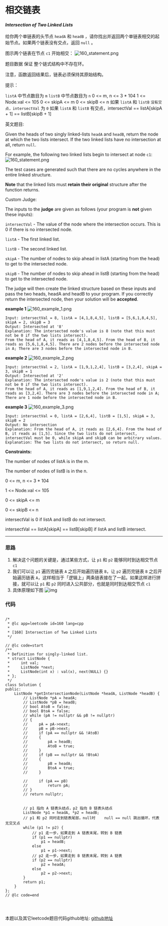 # 相交链表

#### *Intersection of Two Linked Lists*

给你两个单链表的头节点 `headA` 和 `headB` ，请你找出并返回两个单链表相交的起始节点。如果两个链表没有交点，返回 `null` 。

图示两个链表在节点 `c1` 开始相交：
![160_statement.png](https://github.com/SherlockUnknowEn/leetcode/blob/master/60-69/62.%20Intersection%20of%20Two%20Linked%20Lists(Easy)/160_statement.png)

题目数据 保证 整个链式结构中不存在环。

注意，函数返回结果后，链表必须保持其原始结构。


提示：

`listA` 中节点数目为 `m`
`listB` 中节点数目为 `n`
0 <= m, n <= 3 * 104
1 <= Node.val <= 105
0 <= skipA <= m
0 <= skipB <= n
如果 `listA` 和 `listB` `没有交点，intersectVal` 为 `0`
如果 `listA` 和 `listB` 有交点，intersectVal == listA[skipA + 1] == listB[skipB + 1]
 


英文题目:

Given the heads of two singly linked-lists `headA` and `headB`, return the node at which the two lists intersect. If the two linked lists have no intersection at all, return `null`.

For example, the following two linked lists begin to intersect at node `c1`:
![160_statement.png](https://github.com/SherlockUnknowEn/leetcode/blob/master/60-69/62.%20Intersection%20of%20Two%20Linked%20Lists(Easy)/160_statement.png)

The test cases are generated such that there are no cycles anywhere in the entire linked structure.

**Note** that the linked lists must **retain their original** structure after the function returns.

Custom Judge:

The inputs to the **judge** are given as follows (your program is **not** given these inputs):

`intersectVal` - The value of the node where the intersection occurs. This is 0 if there is no intersected node.

`listA` - The first linked list.

`listB` - The second linked list.

`skipA` - The number of nodes to skip ahead in listA (starting from the head) to get to the intersected node.

`skipB` - The number of nodes to skip ahead in listB (starting from the head) to get to the intersected node.

The judge will then create the linked structure based on these inputs and pass the two heads, headA and headB to your program. If you correctly return the intersected node, then your solution will be **accepted**.

 

**example 1**
![160_example_1.png](https://github.com/SherlockUnknowEn/leetcode/blob/master/60-69/62.%20Intersection%20of%20Two%20Linked%20Lists(Easy)/160_example_1.png)

```
Input: intersectVal = 8, listA = [4,1,8,4,5], listB = [5,6,1,8,4,5], skipA = 2, skipB = 3
Output: Intersected at '8'
Explanation: The intersected node's value is 8 (note that this must not be 0 if the two lists intersect).
From the head of A, it reads as [4,1,8,4,5]. From the head of B, it reads as [5,6,1,8,4,5]. There are 2 nodes before the intersected node in A; There are 3 nodes before the intersected node in B.

```


**example 2**
![160_example_2.png](https://github.com/SherlockUnknowEn/leetcode/blob/master/60-69/62.%20Intersection%20of%20Two%20Linked%20Lists(Easy)/160_example_2.png)

```
Input: intersectVal = 2, listA = [1,9,1,2,4], listB = [3,2,4], skipA = 3, skipB = 1
Output: Intersected at '2'
Explanation: The intersected node's value is 2 (note that this must not be 0 if the two lists intersect).
From the head of A, it reads as [1,9,1,2,4]. From the head of B, it reads as [3,2,4]. There are 3 nodes before the intersected node in A; There are 1 node before the intersected node in B.

```

**example 3**
![160_example_3.png](https://github.com/SherlockUnknowEn/leetcode/blob/master/60-69/62.%20Intersection%20of%20Two%20Linked%20Lists(Easy)/160_example_3.png)

```
Input: intersectVal = 0, listA = [2,6,4], listB = [1,5], skipA = 3, skipB = 2
Output: No intersection
Explanation: From the head of A, it reads as [2,6,4]. From the head of B, it reads as [1,5]. Since the two lists do not intersect, intersectVal must be 0, while skipA and skipB can be arbitrary values.
Explanation: The two lists do not intersect, so return null.

```


**Constraints:**

The number of nodes of listA is in the m.

The number of nodes of listB is in the n.

0 <= m, n <= 3 * 104

1 <= Node.val <= 105

0 <= skipA <= m

0 <= skipB <= n

intersectVal is 0 if listA and listB do not intersect.

intersectVal == listA[skipA] == listB[skipB] if listA and listB intersect.



---

### 思路

1. 解决这个问题的关键是，通过某些方式，让 `p1` 和 `p2` 能够同时到达相交节点 `c1`
2. 我们可以让 `p1` 遍历完链表 `A` 之后开始遍历链表 `B`，让 `p2` 遍历完链表 `B` 之后开始遍历链表 `A`，这样相当于「逻辑上」两条链表接在了一起。如果这样进行拼接，就可以让 `p1` 和 `p2` 同时进入公共部分，也就是同时到达相交节点 `c1`
3. 具体原理如下图
![img](https://github.com/SherlockUnknowEn/leetcode/blob/master/60-69/62.%20Intersection%20of%20Two%20Linked%20Lists(Easy)/2.jpeg)


### 代码
```

/*
 * @lc app=leetcode id=160 lang=cpp
 *
 * [160] Intersection of Two Linked Lists
 */

// @lc code=start
/**
 * Definition for singly-linked list.
 * struct ListNode {
 *     int val;
 *     ListNode *next;
 *     ListNode(int x) : val(x), next(NULL) {}
 * };
 */
class Solution {
public:
    ListNode *getIntersectionNode(ListNode *headA, ListNode *headB) {
        // ListNode *pA = headA;
        // ListNode *pB = headB;
        // bool AtoB = false;
        // bool BtoA = false;
        // while (pA != nullptr && pB != nullptr)
        // {
        //     pA = pA->next;
        //     pB = pB->next;
        //     if (pA == nullptr && !AtoB)
        //     {
        //         pA = headB;
        //         AtoB = true;
        //     }
        //     if (pB == nullptr && !BtoA)
        //     {
        //         pB = headA;
        //         BtoA = true;
        //     }
                
        //     if (pA == pB)
        //         return pA;
        // }
        // return nullptr;


        // p1 指向 A 链表头结点，p2 指向 B 链表头结点
        ListNode *p1 = headA, *p2 = headB;
        // p1 和 p2 同时走到链表尾部，null时    null == null 跳出循环，代表无交叉点
        while (p1 != p2) {
            // p1 走一步，如果走到 A 链表末尾，转到 B 链表
            if (p1 == nullptr)
                p1 = headB;
            else            
                p1 = p1->next;
            // p2 走一步，如果走到 B 链表末尾，转到 A 链表
            if (p2 == nullptr) 
                p2 = headA;
            else            
                p2 = p2->next;
        }
        return p1;
    }
};
// @lc code=end




```

本题以及其它leetcode题目代码github地址: [github地址](https:github.com/SherlockUnknowEn/leetcode)